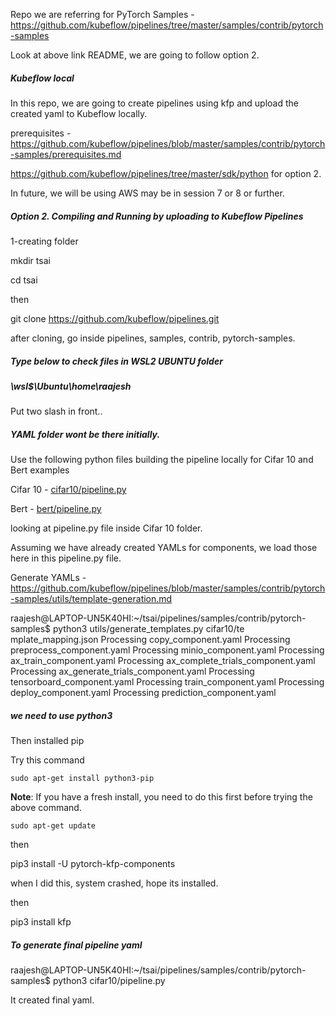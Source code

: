 Repo we are referring for PyTorch Samples - https://github.com/kubeflow/pipelines/tree/master/samples/contrib/pytorch-samples 

Look at above link README, we are going to follow option 2.

##### Kubeflow local

In this repo, we are going to create pipelines using kfp and upload the created yaml to Kubeflow locally.

prerequisites - https://github.com/kubeflow/pipelines/blob/master/samples/contrib/pytorch-samples/prerequisites.md

https://github.com/kubeflow/pipelines/tree/master/sdk/python for option 2.

In future, we will be using AWS may be in session 7 or 8 or further.

##### Option 2. Compiling and Running by uploading to Kubeflow Pipelines

1-creating folder

mkdir tsai

cd tsai

then

git clone https://github.com/kubeflow/pipelines.git

after cloning, go inside pipelines, samples, contrib, pytorch-samples.

##### Type below to check files in WSL2 UBUNTU folder

##### \\wsl$\Ubuntu\home\raajesh

Put two slash in front..

##### YAML folder wont be there initially.

Use the following python files building the pipeline locally for Cifar 10 and Bert examples

Cifar 10 - [cifar10/pipeline.py](https://github.com/kubeflow/pipelines/blob/master/samples/contrib/pytorch-samples/cifar10/pipeline.py)

Bert - [bert/pipeline.py](https://github.com/kubeflow/pipelines/blob/master/samples/contrib/pytorch-samples/bert/pipeline.py)

looking at pipeline.py file inside Cifar 10 folder.

Assuming we have already created YAMLs for components, we load those here in this pipeline.py file.

Generate YAMLs - https://github.com/kubeflow/pipelines/blob/master/samples/contrib/pytorch-samples/utils/template-generation.md

raajesh@LAPTOP-UN5K40HI:~/tsai/pipelines/samples/contrib/pytorch-samples$ python3 utils/generate_templates.py cifar10/te
mplate_mapping.json
Processing copy_component.yaml
Processing preprocess_component.yaml
Processing minio_component.yaml
Processing ax_train_component.yaml
Processing ax_complete_trials_component.yaml
Processing ax_generate_trials_component.yaml
Processing tensorboard_component.yaml
Processing train_component.yaml
Processing deploy_component.yaml
Processing prediction_component.yaml

##### we need to use python3

Then installed pip

Try this command

```
sudo apt-get install python3-pip
```

**Note**: If you have a fresh install, you need to do this first before trying the above command.

```
sudo apt-get update
```

then

pip3 install -U pytorch-kfp-components

when I did this, system crashed, hope its installed.

then

pip3 install kfp

##### To generate final pipeline yaml

raajesh@LAPTOP-UN5K40HI:~/tsai/pipelines/samples/contrib/pytorch-samples$ python3 cifar10/pipeline.py

It created final yaml.